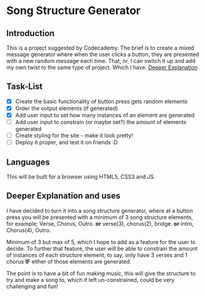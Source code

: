 Song Structure Generator
========================

Introduction
------------
This is a project suggested by Codecademy. The brief is to create a mixed message generator where when the user clicks a button, they are presented with a new random message each time. That, or, I can switch it up and add my own twist to the same type of project. Which I have. [Deeper Explanation](#Deeper-Explanation-and-uses)

Task-List
---------
- [x] Create the basic functionality of button press gets random elements
- [x] Order the output elements (if generated)
- [x] Add user input to set how many instances of an element are generated
- [ ] Add user input to constrain (or maybe set?) the amount of elements generated
- [ ] Create styling for the site - make it look pretty!
- [ ] Deploy it proper, and test it on friends :D

Languages
---------
This will be built for a browser using HTML5, CSS3 and JS. 


Deeper Explanation and uses
----------------------------
I have decided to turn it into a song structure generator, where at a button press you will be presented with a minimum of 3 song structure elements, for example; Verse, Chorus, Outro. **or** verse(3), chorus(2), bridge. **or** intro, Chorus(4), Outro. 

Minimum of 3 but max of 5, which I hope to add as a feature for the user to decide. To further that feature, the user will be able to constrain the amount of instances of each structure element, to say, only have 3 verses and 1 chorus **IF** either of those elements are generated. 

The point is to have a bit of fun making music, this will give the structure to try and make a song to, which if left un-constrained, could be very challenging and fun!

